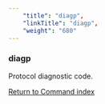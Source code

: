 ```yaml
---
    "title": "diagp",
    "linkTitle": "diagp",
    "weight": "680"
---
```

<span id="diagp"></span>

### diagp

Protocol diagnostic code.

[Return to Command index](../../)
